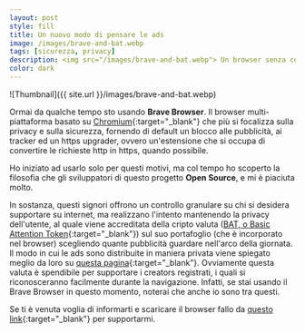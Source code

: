 ```yaml
---
layout: post 
style: fill
title: Un nuovo modo di pensare le ads
image: /images/brave-and-bat.webp
tags: [sicurezza, privacy]
description: <img src="/images/brave-and-bat.webp"> Un browser senza compromessi.
color: dark
---
```


![Thumbnail]({{ site.url }}/images/brave-and-bat.webp)

Ormai da qualche tempo sto usando **Brave Browser**. Il browser multi-piattaforma basato su [Chromium](https://www.chromium.org/){:target="_blank"} che più si focalizza sulla privacy e sulla sicurezza, fornendo di default un blocco alle pubblicità, ai tracker ed un https upgrader, ovvero un'estensione che si occupa di convertire le richieste http in https, quando possibile.

Ho iniziato ad usarlo solo per questi motivi, ma col tempo ho scoperto la filosofia che gli sviluppatori di questo progetto **Open Source**, e mi è piaciuta molto.

In sostanza, questi signori offrono un controllo granulare su chi si desidera supportare su internet, ma realizzano l'intento mantenendo la privacy dell'utente, al quale viene accreditata della cripto valuta ([BAT, o Basic Attention Token](https://basicattentiontoken.org/){:target="_blank"}) sul suo portafoglio (che è incorporato nel browser) scegliendo quante pubblicità guardare nell'arco della giornata. Il modo in cui le ads sono distribuite in maniera privata viene spiegato meglio da loro su [questa pagina](https://brave.com/brave-rewards/){:target="_blank"}. Ovviamente questa valuta è spendibile per supportare i creators registrati, i quali si riconosceranno facilmente durante la navigazione. Infatti, se stai usando il Brave Browser in questo momento, noterai che anche io sono tra questi.

Se ti è venuta voglia di informarti e scaricare il browser fallo da [questo link](https://brave.com/cas336){:target="_blank"} per supportarmi.










